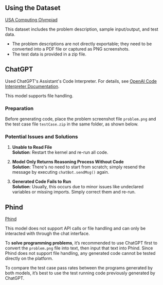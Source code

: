 ## Using the Dataset

[USA Computing Olympiad](https://usaco.org/index.php?page=open24results)

This dataset includes the problem description, sample input/output, and test data.

- The problem descriptions are not directly exportable; they need to be converted into a PDF file or captured as PNG screenshots.
- The test data is provided in a zip file.

## ChatGPT

Used ChatGPT's Assistant's Code Interpreter. For details, see [OpenAI Code Interpreter Documentation](https://platform.openai.com/docs/assistants/tools/code-interpreter).

This model supports file handling.

### Preparation

Before generating code, place the problem screenshot file `problem.png` and the test case file `testCase.zip` in the same folder, as shown below.

### Potential Issues and Solutions

1. **Unable to Read File**  
   **Solution**: Restart the kernel and re-run all code.

2. **Model Only Returns Reasoning Process Without Code**  
   **Solution**: There's no need to start from scratch; simply resend the message by executing `chatBot.sendMsg()` again.

3. **Generated Code Fails to Run**  
   **Solution**: Usually, this occurs due to minor issues like undeclared variables or missing imports. Simply correct them and re-run.

## Phind

[Phind](https://www.phind.com/)

This model does not support API calls or file handling and can only be interacted with through the chat interface.

To **solve programming problems**, it’s recommended to use ChatGPT first to convert the `problem.png` file into text, then input that text into Phind. Since Phind does not support file handling, any generated code cannot be tested directly on the platform.

To compare the test case pass rates between the programs generated by both models, it’s best to use the test running code previously generated by ChatGPT.
